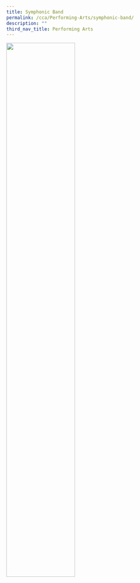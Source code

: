 ```yaml
---
title: Symphonic Band
permalink: /cca/Performing-Arts/symphonic-band/
description: ""
third_nav_title: Performing Arts
---
```

<img src="/images/xxx.png" style="width:60%">